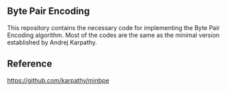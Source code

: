 ## Byte Pair Encoding

This repository contains the necessary code for implementing the Byte Pair Encoding algorithm. Most of the codes are the same as the minimal version established by Andrej Karpathy. 

## Reference

https://github.com/karpathy/minbpe
